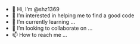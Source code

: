 - 👋 Hi, I’m @shz1369
- 👀 I’m interested in helping me to find a good code
- 🌱 I’m currently learning ...
- 💞️ I’m looking to collaborate on ...
- 📫 How to reach me ...

<!---
shz1369/shz1369 is a ✨ special ✨ repository because its `README.md` (this file) appears on your GitHub profile.
You can click the Preview link to take a look at your changes.
--->
